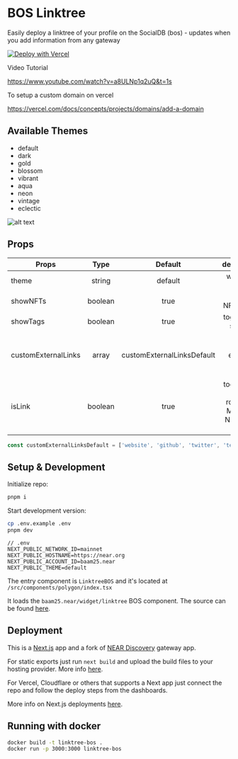 # BOS Linktree

Easily deploy a linktree of your profile on the SocialDB (bos) - updates when you add information from any gateway

[![Deploy with Vercel](https://vercel.com/button)](https://vercel.com/new/clone?repository-url=https%3A%2F%2Fgithub.com%2FM-Rb3%2Flinktree-bos&build-command=pnpm%20run%20build&env=NEXT_PUBLIC_NETWORK_ID,NEXT_PUBLIC_HOSTNAME,NEXT_PUBLIC_ACCOUNT_ID,NEXT_PUBLIC_THEME&envDescription=mainnet-near.org-themecanbeanything&envLink=https%3A%2F%2Fgithub.com%2FM-Rb3%2Flinktree-bos%2Fblob%2Fmain%2F.env.example)

Video Tutorial

https://www.youtube.com/watch?v=a8ULNp1q2uQ&t=1s

To setup a custom domain on vercel

https://vercel.com/docs/concepts/projects/domains/add-a-domain

## Available Themes

- default
- dark
- gold
- blossom
- vibrant
- aqua
- neon
- vintage
- eclectic

![alt text](preview.gif)

## Props

| Props               |  Type   |          Default           |                     description                     |
| ------------------- | :-----: | :------------------------: | :-------------------------------------------------: |
| theme               | string  |          default           |                    webpage theme                    |
| showNFTs            | boolean |            true            |                 toggle NFTs slider                  |
| showTags            | boolean |            true            |                 toggle tags section                 |
| customExternalLinks |  array  | customExternalLinksDefault |        select profile external links to show        |
| isLink              | boolean |            true            | toggle NFT card routing to Mintbase NFT detail page |

```javascript
const customExternalLinksDefault = ['website', 'github', 'twitter', 'telegram'];
```

## Setup & Development

Initialize repo:

```bash
pnpm i
```

Start development version:

```bash
cp .env.example .env
pnpm dev
```

```env
// .env
NEXT_PUBLIC_NETWORK_ID=mainnet
NEXT_PUBLIC_HOSTNAME=https://near.org
NEXT_PUBLIC_ACCOUNT_ID=baam25.near
NEXT_PUBLIC_THEME=default
```

The entry component is `LinktreeBOS` and it's located at
`/src/components/polygon/index.tsx`

It loads the `baam25.near/widget/linktree` BOS component. The source can be found [here](https://near.org/near/baam25.near/widget/linktree).

## Deployment

This is a [Next.js](https://github.com/vercel/next.js/) app and a fork of [NEAR Discovery](https://github.com/near/near-discovery) gateway app.

For static exports just run `next build` and upload the build files to your hosting provider. More info [here](https://nextjs.org/docs/pages/building-your-application/deploying/static-exports).

For Vercel, Cloudflare or others that supports a Next app just connect the repo and follow the deploy steps from the dashboards.

More info on Next.js deployments [here](https://nextjs.org/docs/pages/building-your-application/deploying/static-exports).

## Running with docker

```bash
docker build -t linktree-bos .
docker run -p 3000:3000 linktree-bos
```
